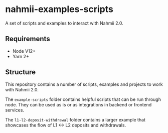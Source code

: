 # nahmii-examples-scripts

A set of scripts and examples to interact with Nahmii 2.0.

## Requirements

- Node V12+
- Yarn 2+

## Structure

This repository contains a number of scripts, examples and projects to work with Nahmii 2.0.

The `example-scripts` folder contains helpful scripts that can be run through node. They can be used as is or as integrations in backend or frontend services.

The `l1-l2-deposit-withdrawal` folder contains a larger example that showcases the flow of L1 <-> L2 deposits and withdrawals.